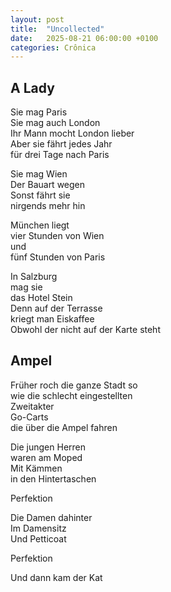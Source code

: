 ```yaml
---
layout: post
title:  "Uncollected"
date:   2025-08-21 06:00:00 +0100
categories: Crônica
---
```

## A Lady

Sie mag Paris  
Sie mag auch London  
Ihr Mann mocht London lieber  
Aber sie fährt jedes Jahr  
für drei Tage nach Paris  

Sie mag Wien  
Der Bauart wegen  
Sonst fährt sie  
nirgends mehr hin  

München liegt  
vier Stunden von Wien  
und  
fünf Stunden von Paris  

In Salzburg  
mag sie  
das Hotel Stein  
Denn auf der Terrasse  
kriegt man Eiskaffee  
Obwohl der nicht auf der Karte steht  

## Ampel
Früher roch die ganze Stadt so  
wie die schlecht eingestellten  
Zweitakter  
Go-Carts  
die über die Ampel fahren  

Die jungen Herren  
waren am Moped  
Mit Kämmen  
in den Hintertaschen  

Perfektion  

Die Damen dahinter  
Im Damensitz  
Und Petticoat  

Perfektion  

Und dann kam der Kat  
